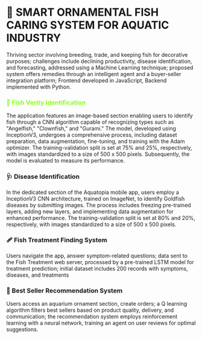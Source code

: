 # 🐠 SMART ORNAMENTAL FISH CARING SYSTEM FOR AQUATIC INDUSTRY 
Thriving sector involving breeding, trade, and keeping fish for decorative purposes; challenges include declining productivity, disease identification, and forecasting, addressed using a Machine Learning technique; proposed system offers remedies through an intelligent agent and a buyer-seller integration platform; Frontend developed in JavaScript, Backend implemented with Python.

<h3 style="color:#8cff1a;" >🧬 Fish Verity Identification</h3>
<p>The application features an image-based section enabling users to identify fish through a CNN algorithm capable of recognizing types such as "Angelfish," "Clownfish," and "Gurami." The model, developed using InceptionV3, undergoes a comprehensive process, including dataset preparation, data augmentation, fine-tuning, and training with the Adam optimizer. The training-validation split is set at 75% and 25%, respectively, with images standardized to a size of 500 x 500 pixels. Subsequently, the model is evaluated to measure its performance.</p>

<h3>🩺 Disease Identification</h3>
<p>In the dedicated section of the Aquatopia mobile app, users employ a InceptionV3 CNN architecture, trained on ImageNet, to identify Goldfish diseases by submitting images. The process includes freezing pre-trained layers, adding new layers, and implementing data augmentation for enhanced performance. The training-validation split is set at 80% and 20%, respectively, with images standardized to a size of 500 x 500 pixels.</p>

<h3>🩹 Fish Treatment Finding System</h3>
<p>Users navigate the app, answer symptom-related questions; data sent to the Fish Treatment web server, processed by a pre-trained LSTM model for treatment prediction; initial dataset includes 200 records with symptoms, diseases, and treatments</p>

<h3>📝 Best Seller Recommendation System</h3>
<p>Users access an aquarium ornament section, create orders; a Q learning algorithm filters best sellers based on product quality, delivery, and communication; the recommendation system employs reinforcement learning with a neural network, training an agent on user reviews for optimal suggestions.</p>
